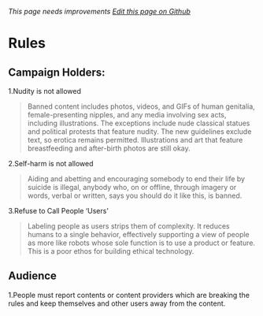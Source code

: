 *This page needs improvements [Edit this page on Github](https://github.com/Pressz/pressz.github.io/edit/master/content/The%20Pressez/Rules.md)*

# Rules

## Campaign Holders:

1.Nudity is not allowed

>Banned content includes photos, videos, and GIFs of human genitalia, female-presenting nipples, and any media involving sex acts, including illustrations. The exceptions include nude classical statues and political protests that feature nudity. The new guidelines exclude text, so erotica remains permitted. Illustrations and art that feature breastfeeding and after-birth photos are still okay.

2.Self-harm is not allowed

>Aiding and abetting and encouraging somebody to end their life by suicide is illegal, anybody who, on or offline, through imagery or words, verbal or written, says you should do it like this, is banned.

3.Refuse to Call People ‘Users’

>Labeling people as users strips them of complexity. It reduces humans to a single behavior, effectively supporting a view of people as more like robots whose sole function is to use a product or feature. This is a poor ethos for building ethical technology.

## Audience

1.People must report contents or content providers which are breaking the rules and keep themselves and other users away from the content.
